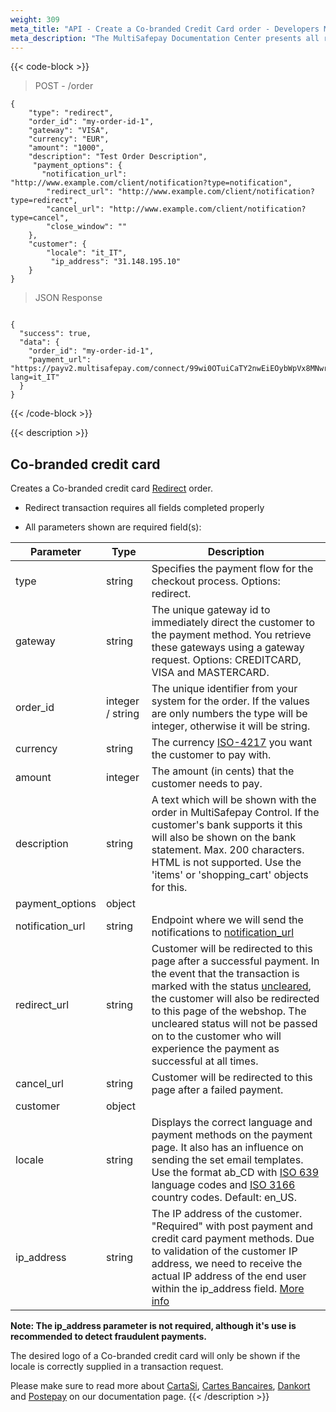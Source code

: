 ```yaml
---
weight: 309
meta_title: "API - Create a Co-branded Credit Card order - Developers MultiSafepay"
meta_description: "The MultiSafepay Documentation Center presents all relevant information about our Plugins and API. You can also find support pages for Payment Methods, Tools and General Questions as well as the contact details of our Support and Integration Teams."
---
```

{{< code-block >}}
> POST - /order

```shell 
{
    "type": "redirect",
    "order_id": "my-order-id-1",
    "gateway": "VISA",
    "currency": "EUR",
    "amount": "1000",
    "description": "Test Order Description",
     "payment_options": {
       "notification_url": "http://www.example.com/client/notification?type=notification",
        "redirect_url": "http://www.example.com/client/notification?type=redirect",
        "cancel_url": "http://www.example.com/client/notification?type=cancel", 
        "close_window": ""
    },
    "customer": {
        "locale": "it_IT",
         "ip_address": "31.148.195.10"
    }
}
```
> JSON Response

```shell 

{
  "success": true,
  "data": {
    "order_id": "my-order-id-1",
    "payment_url": "https://payv2.multisafepay.com/connect/99wi0OTuiCaTY2nwEiEOybWpVx8MNwrJ75c/?lang=it_IT"
  }
}
```

{{< /code-block >}}

{{< description >}}
## Co-branded credit card 

Creates a Co-branded credit card [Redirect](/faq/api/difference-between-direct-and-redirect/) order.

* Redirect transaction requires all fields completed properly

* All parameters shown are required field(s):

| Parameter                       | Type     | Description                                                                             |
|---------------------------------|----------|-----------------------------------------------------------------------------------------|
| type                            | string   | Specifies the payment flow for the checkout process. Options: redirect.                   |
| gateway                         | string   | The unique gateway id to immediately direct the customer to the payment method. You retrieve these gateways using a gateway request. Options: CREDITCARD, VISA and MASTERCARD.  |
| order_id                        | integer / string   | The unique identifier from your system for the order. If the values are only numbers the type will be integer, otherwise it will be string.                                     |
| currency                        | string   | The currency [ISO-4217](https://www.iso.org/iso-4217-currency-codes.html) you want the customer to pay with.  |
| amount                          | integer  | The amount (in cents) that the customer needs to pay.                                      |
| description                     | string   | A text which will be shown with the order in MultiSafepay Control. If the customer's bank supports it this will also be shown on the bank statement. Max. 200 characters. HTML is not supported. Use the 'items' or 'shopping_cart' objects for this.  |
| payment_options                 | object   |                             |
| notification_url                | string   | Endpoint where we will send the notifications to [notification_url](/faq/api/how-does-the-notification-url-work/)                                |
| redirect_url                    | string   | Customer will be redirected to this page after a successful payment. In the event that the transaction is marked with the status [uncleared](/faq/getting-started/glossary/#uncleared), the customer will also be redirected to this page of the webshop. The uncleared status will not be passed on to the customer who will experience the payment as successful at all times. |
| cancel_url                      | string   | Customer will be redirected to this page after a failed payment.  | 
| customer                        | object   |                                 |
| locale                          | string   | Displays the correct language and payment methods on the payment page. It also has an influence on sending the set email templates. Use the format ab_CD with [ISO 639](https://www.iso.org/iso-639-language-codes.html) language codes and [ISO 3166](https://www.iso.org/iso-3166-country-codes.html) country codes. Default: en_US. | 
| ip_address                      | string   | The IP address of the customer. "Required" with post payment and credit card payment methods. Due to validation of the customer IP address, we need to receive the actual IP address of the end user within the ip_address field. [More info](/faq/api/ip_address/)                                                                                               |

__Note: The ip_address parameter is not required, although it's use is recommended to detect fraudulent payments.__

 The desired logo of a Co-branded credit card will only be shown if the locale is correctly supplied in a transaction request. 

Please make sure to read more about [CartaSi](/payment-methods/credit-and-debit-cards/cartasi/), [Cartes Bancaires](/payment-methods/credit-and-debit-cards/cartes-bancaires/), [Dankort](/payment-methods/credit-and-debit-cards/dankort/) and [Postepay](/payment-methods/credit-and-debit-cards/postepay/) on our documentation page.
{{< /description >}}
